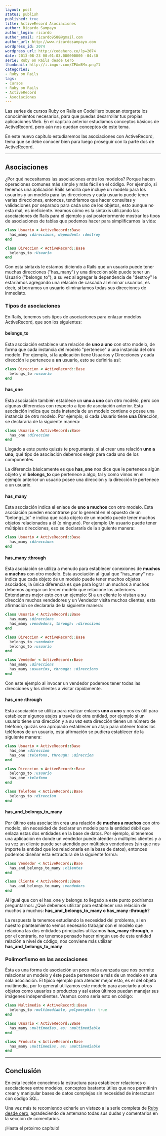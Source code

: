 ```yaml
---
layout: post
status: publish
published: true
title: ActiveRecord Asociaciones
author: Ricardo Sampayo
author_login: ricardo
author_email: ricardo9588@gmail.com
author_url: http://www.ricardosampayo.com
wordpress_id: 2074
wordpress_url: http://codehero.co/?p=2074
date: 2013-08-23 00:01:03.000000000 -04:30
serie: Ruby on Rails desde Cero
thumbnail: http://i.imgur.com/ZPAm5Mn.png?1
categories:
- Ruby on Rails
tags:
- Cursos
- Ruby on Rails
- ActiveRecord
- Asociaciones
---
```

<p>Las series de cursos Ruby on Rails en CodeHero buscan otorgarte los conocimientos necesarios, para que puedas desarrollar tus propias aplicaciones Web. En el capítulo anterior estudiamos conceptos básicos de ActiveRecord, pero aún nos quedan conceptos de este tema.</p>

<p>En este nuevo capítulo estudiaremos las asociaciones con ActiveRecord, tema que se debe conocer bien para luego proseguir con la parte dos de ActiveRecord.</p>

<hr />

<h2>Asociaciones</h2>

<p>¿Por qué necesitamos las asociaciones entre los modelos? Porque hacen operaciones comunes más simple y más fácil en el código. Por ejemplo, si tenemos una aplicación Rails sencilla que incluye un modelo para los usuarios y un modelo para las direcciones y cada usuario puede tener varias direcciones, entonces, tendríamos que hacer consultas y validaciones por separado para cada uno de los objetos, esto aunque no esta mal, es ineficiente. Veamos cómo es la sintaxis utilizando las asociaciones de Rails para el ejemplo y así posteriormente mostrar los tipos de asociaciones de tablas que podemos hacer para simplificarnos la vida:</p>

```ruby
class Usuario < ActiveRecord::Base
  has_many :direccions, dependent: :destroy
end

class Direccion < ActiveRecord::Base
  belongs_to :Usuario
end
```

<p>Con esta sintaxis le estamos diciendo a Rails que un usuario puede tener muchas direcciones ("has_many") y una dirección sólo puede tener un Usuario ("belongs_to"), a su vez al agregar la dependencia de "destroy" le estaríamos agregando una relación de cascada al eliminar usuarios, es decir, si borramos un usuario eliminaríamos todas sus direcciones de inmediato.</p>

<h3>Tipos de asociaciones</h3>

<p>En Rails, tenemos seis tipos de asociaciones para enlazar modelos ActiveRecord, que son los siguientes:</p>

<h4>belongs_to</h4>

<p>Esta asociación establece una relación de <strong>uno a uno</strong> con otro modelo, de forma que cada instancia del modelo "pertenece" a una instancia del otro modelo. Por ejemplo, si la aplicación tiene Usuarios y Direcciones y cada dirección le pertenece a <strong>un</strong> usuario, esto se definiría así:</p>

```ruby
class Direccion < ActiveRecord::Base
  belongs_to :usuario
end
```

<h4>has_one</h4>

<p>Esta asociación también establece un <strong>uno a uno</strong> con otro modelo, pero con algunas diferencias con respecto a tipo de asociación anterior. Esta asociación indica que cada instancia de un modelo contiene o posee una instancia de otro modelo. Por ejemplo, si cada Usuario tiene <strong>una</strong> Dirección, se declararía de la siguiente manera:</p>

```ruby
class Usuario < ActiveRecord::Base
  has_one :direccion
end
```

<p>Llegado a este punto quizás te preguntarás, si al crear una relación <strong>uno a uno</strong>, qué tipo de asociación debemos elegir para cada uno de los componentes.</p>

<p>La diferencia básicamente es que <strong>has_one</strong> nos dice que le pertenece algún objeto y el <strong>belongs_to</strong> que pertenece a algo, tal y como vimos en el ejemplo anterior un usuario posee una dirección y la dirección le pertenece a un usuario.</p>

<h4>has_many</h4>

<p>Esta asociación indica el enlace de <strong>uno a muchos</strong> con otro modelo. Esta asociación pueden encontrarse por lo general en el opuesto de un "belongs_to" e indica que cada objeto de un modelo puede tener muchos objetos relacionados a él (o ninguno). Por ejemplo Un usuario puede tener múltiples direcciones, eso se declararía de la siguiente manera:</p>

```ruby
class Usuario < ActiveRecord::Base
  has_many :direccions
end
```

<h4>has_many :through</h4>

<p>Esta asociación se utiliza a menudo para establecer conexiones de  <strong>muchos a muchos</strong> con otro modelo. Esta asociación al igual que "has_many" nos indica que cada objeto de un modelo puede tener muchos objetos asociados, la única diferencia es que para lograr un muchos a muchos debemos agregar un tercer modelo que relacione los anteriores. Entendamos mejor esto con un ejemplo: Si a un cliente lo visitan a su dirección muchos vendedores y un Vendedor visita muchos clientes, esta afirmación se declararía de la siguiente manera:</p>

```ruby
class Usuario < ActiveRecord::Base
  has_many :direccions
  has_many :vendedors, through: :direccions
end

class Direccion < ActiveRecord::Base
  belongs_to :vendedor
  belongs_to :usuario
end

class Vendedor < ActiveRecord::Base
  has_many :direccions
  has_many :usuarios, through: :direccions
end
```

<p>Con este ejemplo al invocar un vendedor podemos tener todas las direcciones y los clientes a visitar rápidamente.</p>

<h4>has_one :through</h4>

<p>Esta asociación se utiliza para realizar enlaces <strong>uno a uno</strong> y nos es útil para establecer algunos atajos a través de otra entidad, por ejemplo si un usuario tiene una dirección y a su vez esta dirección tienen un número de teléfono, quizás sea apropiado establecer un atajo para obtener todos los teléfonos de un usuario, esta afirmación se pudiera establecer de la siguiente manera:</p>

```ruby
class Usuario < ActiveRecord::Base
  has_one :direccion
  has_one :telefono, through: :direccion
end

class Direccion < ActiveRecord::Base
  belongs_to :usuario
  has_one :telefono
end

class Telefono < ActiveRecord::Base
  belongs_to :direccion
end
```

<h4>has_and_belongs_to_many</h4>

<p>Por último esta asociación crea una relación de  <strong>muchos a muchos</strong> con otro modelo, sin necesidad de declarar un modelo para la entidad débil que enlaza estas dos entidades en la base de datos. Por ejemplo, si tenemos una aplicación en donde un vendedor puede atender a múltiples clientes y a su vez un cliente puede ser atendido por múltiples vendedores (sin que nos importe la entidad que los relacionaría en la base de datos), entonces podemos diseñar esta estructura de la siguiente forma:</p>

```ruby
class Vendedor < ActiveRecord::Base
  has_and_belongs_to_many :clientes
end

class Cliente < ActiveRecord::Base
  has_and_belongs_to_many :vendedors
end
```

<p>Al igual que con el has_one y belongs_to llegado a este punto podríamos preguntarnos: ¿Qué debemos utilizar para establecer una relación de muchos a muchos: <strong>has_and_belongs_to_many o has_many :through</strong>?</p>

<p>La respuesta la tenemos estudiando la necesidad del problema, si en nuestro planteamiento vemos necesario trabajar con el modelo que relaciona las dos entidades principales utilizamos <strong>has_many :through</strong>, o por el contrario, no tenemos pensado hacer ningún uso de esta entidad relación a nivel de código, nos conviene más utilizar <strong>has_and_belongs_to_many</strong></p>

<h3>Polimorfismo en las asociaciones</h3>

<p>Ésta es una forma de asociación un poco más avanzada que nos permite relacionar un modelo y éste pueda pertenecer a más de un modelo en una sola asociación. El típico ejemplo para atender mejor esto, es el del objeto multimedia, por lo general utilizamos este modelo para asociarlo a otros objetos como usuarios o productos y así estos últimos puedan manejar sus imágenes independientes. Veamos como sería esto en código:</p>

```ruby
class Multimedia < ActiveRecord::Base
  belongs_to :multimediable, polymorphic: true
end

class Usuario < ActiveRecord::Base
  has_many :multimedias, as: :multimediable
end

class Producto < ActiveRecord::Base
  has_many :multimedias, as: :multimediable
end
```

<hr />

<h2>Conclusión</h2>

<p>En esta lección conocimos la estructura para establecer relaciones o asociaciones entre modelos, conceptos bastante útiles que nos permitirán crear y manipular bases de datos complejas sin necesidad de interactuar con código SQL.</p>

<p>Una vez más te recomiendo echarle un vistazo a la serie completa de <a href="http://codehero.co/category/cursos/rails/">Ruby desde cero</a>, agradeciendo de antemano todas sus dudas y comentarios en la sección de comentarios.</p>

<p>¡Hasta el próximo capítulo!</p>
